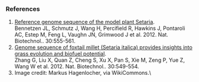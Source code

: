 ### References

1.  [Reference genome sequence of the model plant
    Setaria](http://europepmc.org/abstract/MED/22580951).\
    Bennetzen JL, Schmutz J, Wang H, Percifield R, Hawkins J, Pontaroli
    AC, Estep M, Feng L, Vaughn JN, Grimwood J et al. 2012. Nat.
    Biotechnol.. 30:555-561.
2.  [Genome sequence of foxtail millet (Setaria italica) provides
    insights into grass evolution and biofuel
    potential](http://europepmc.org/abstract/MED/22580950).\
    Zhang G, Liu X, Quan Z, Cheng S, Xu X, Pan S, Xie M, Zeng P, Yue Z,
    Wang W et al. 2012. Nat. Biotechnol.. 30:549-554.
3.  Image credit: Markus Hagenlocher, via WikiCommons.\
